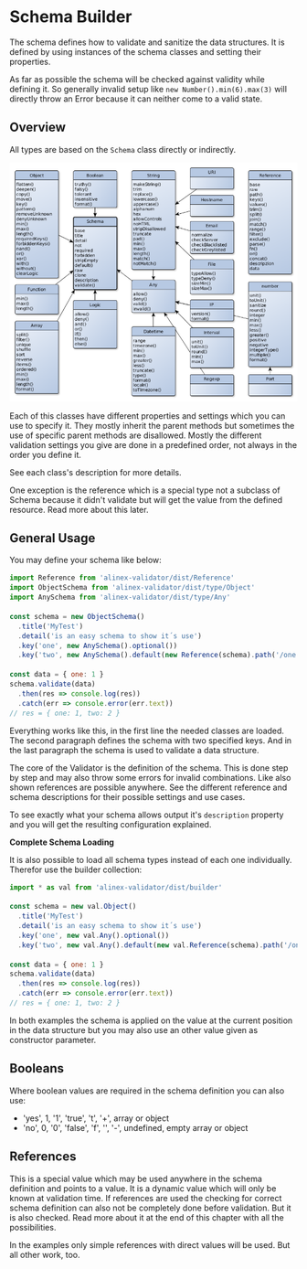 # Schema Builder

The schema defines how to validate and sanitize the data structures. It is defined
by using instances of the schema classes and setting their properties.

As far as possible the schema will be checked against validity while defining it. So generally
invalid setup like `new Number().min(6).max(3)` will directly throw an Error because it can neither
come to a valid state.


## Overview

All types are based on the `Schema` class directly or indirectly.

![Schema types](schema-types.png)

Each of this classes have different properties and settings which you can use to
specify it. They mostly inherit the parent methods but sometimes the use of specific parent methods
are disallowed.
Mostly the different validation settings you give are done in a predefined order, not always in the
order you define it.

See each class's description for more details.

One exception is the reference which is a special type not a subclass of Schema because it
didn't validate but will get the value from the defined resource. Read more about this later.


## General Usage

You may define your schema like below:

```js
import Reference from 'alinex-validator/dist/Reference'
import ObjectSchema from 'alinex-validator/dist/type/Object'
import AnySchema from 'alinex-validator/dist/type/Any'

const schema = new ObjectSchema()
  .title('MyTest')
  .detail('is an easy schema to show it´s use')
  .key('one', new AnySchema().optional())
  .key('two', new AnySchema().default(new Reference(schema).path('/one')))

const data = { one: 1 }
schema.validate(data)
  .then(res => console.log(res))
  .catch(err => console.error(err.text))
// res = { one: 1, two: 2 }
```

Everything works like this, in the first line the needed classes are loaded. The
second paragraph defines the schema with two specified keys. And in the last paragraph
the schema is used to validate a data structure.

The core of the Validator is the definition of the schema. This is done step by step and may
also throw some errors for invalid combinations. Like also shown references are possible
anywhere.
See the different reference and schema descriptions for their possible settings and use cases.

To see exactly what your schema allows output it's `description` property and you
will get the resulting configuration explained.

__Complete Schema Loading__

It is also possible to load all schema types instead of each one individually. Therefor use the
builder collection:

```js
import * as val from 'alinex-validator/dist/builder'

const schema = new val.Object()
  .title('MyTest')
  .detail('is an easy schema to show it´s use')
  .key('one', new val.Any().optional())
  .key('two', new val.Any().default(new val.Reference(schema).path('/one')))

const data = { one: 1 }
schema.validate(data)
  .then(res => console.log(res))
  .catch(err => console.error(err.text))
// res = { one: 1, two: 2 }
```

In both examples the schema is applied on the value at the current position in the data structure
but you may also use an other value given as constructor parameter.


## Booleans

Where boolean values are required in the schema definition you can also use:
- 'yes', 1, '1', 'true', 't', '+', array or object
- 'no', 0, '0', 'false', 'f', '', '-', undefined, empty array or object


## References

This is a special value which may be used anywhere in the schema definition and points to a value.
It is a dynamic value which will only be known at validation time. If references are used the checking for correct schema definition can also not be completely done before validation. But it is also checked.
Read more about it at the end of this chapter with all the possibilities.

In the examples only simple references with direct values will be used. But all other work, too.
